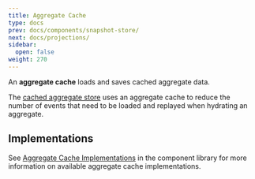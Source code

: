 ```yaml
---
title: Aggregate Cache
type: docs
prev: docs/components/snapshot-store/
next: docs/projections/
sidebar:
  open: false
weight: 270
---
```


An **aggregate cache** loads and saves cached aggregate data.

The [cached aggregate store](../aggregate-store/cached) uses an aggregate cache to reduce the number of events that need to be loaded and replayed when hydrating an aggregate.

## Implementations

See [Aggregate Cache Implementations](/component-library/#aggregate-caches) in the component library for more information on available aggregate cache implementations.

